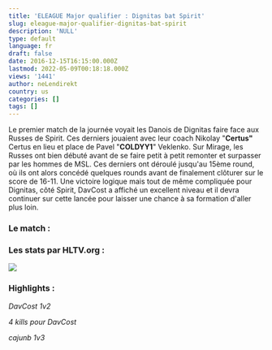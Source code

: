 ```yaml
---
title: 'ELEAGUE Major qualifier : Dignitas bat Spirit'
slug: eleague-major-qualifier-dignitas-bat-spirit
description: 'NULL'
type: default
language: fr
draft: false
date: 2016-12-15T16:15:00.000Z
lastmod: 2022-05-09T00:18:18.000Z
views: '1441'
author: neLendirekt
country: us
categories: []
tags: []
---
```

Le premier match de la journée voyait les Danois de Dignitas faire face aux Russes de Spirit. Ces derniers jouaient avec leur coach Nikolay "**Certus"** Certus en lieu et place de Pavel "**COLDYY1**" Veklenko. Sur Mirage, les Russes ont bien débuté avant de se faire petit à petit remonter et surpasser par les hommes de MSL. Ces derniers ont déroulé jusqu'au 15ème round, où ils ont alors concédé quelques rounds avant de finalement clôturer sur le score de 16-11\. Une victoire logique mais tout de même compliquée pour Dignitas, côté Spirit, DavCost a affiché un excellent niveau et il devra continuer sur cette lancée pour laisser une chance à sa formation d'aller plus loin. 

### Le match :

### Les stats par HLTV.org :

![](/storage/images/5852bdfb7871e_c119df5c9a2088cac56a2d245857df5dpng.png)

### Highlights :

 _DavCost 1v2_  

 _4 kills pour DavCost_  

 _cajunb 1v3_  
